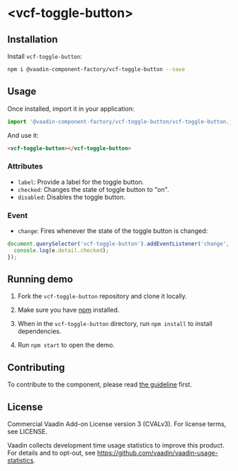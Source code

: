 # &lt;vcf-toggle-button&gt;

## Installation

Install `vcf-toggle-button`:

```sh
npm i @vaadin-component-factory/vcf-toggle-button --save
```

## Usage
Once installed, import it in your application:

```js
import '@vaadin-component-factory/vcf-toggle-button/vcf-toggle-button.js';
```

And use it:

```html
<vcf-toggle-button></vcf-toggle-button>
```

### Attributes

 - `label`: Provide a label for the toggle button.
 - `checked`: Changes the state of toggle button to "on".
 - `disabled`: Disables the toggle button.

### Event
 - `change`: Fires whenever the state of the toggle button is changed:

```javascript
document.querySelector('vcf-toggle-button').addEventListener('change', e => {
  console.log(e.detail.checked);
});
```

## Running demo

1. Fork the `vcf-toggle-button` repository and clone it locally.

1. Make sure you have [npm](https://www.npmjs.com/) installed.

1. When in the `vcf-toggle-button` directory, run `npm install` to install dependencies.

1. Run `npm start` to open the demo.

## Contributing

  To contribute to the component, please read [the guideline](https://github.com/vaadin/vaadin-core/blob/master/CONTRIBUTING.md) first.

## License

Commercial Vaadin Add-on License version 3 (CVALv3). For license terms, see LICENSE.

Vaadin collects development time usage statistics to improve this product. For details and to opt-out, see https://github.com/vaadin/vaadin-usage-statistics.
